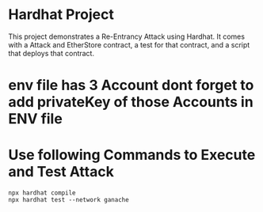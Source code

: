 # Hardhat Project

This project demonstrates a Re-Entrancy Attack using Hardhat. It comes with a Attack and EtherStore contract, a test for that contract, and a script that deploys that contract.
# env file has 3 Account dont forget to add privateKey of those Accounts in ENV file 
# Use following Commands to Execute and Test Attack

```shell
npx hardhat compile
npx hardhat test --network ganache
```

